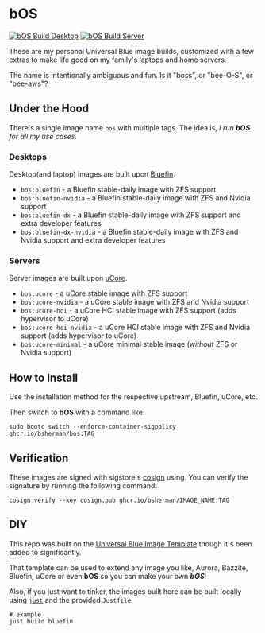 # bOS

[![bOS Build Desktop](https://github.com/bsherman/bos/actions/workflows/build-desktop.yml/badge.svg)](https://github.com/bsherman/bos/actions/workflows/build-desktop.yml)
[![bOS Build Server](https://github.com/bsherman/bos/actions/workflows/build-server.yml/badge.svg)](https://github.com/bsherman/bos/actions/workflows/build-server.yml)

These are my personal Universal Blue image builds, customized with a few extras to make life good on my family's laptops and home servers.

The name is intentionally ambiguous and fun.  Is it "boss", or "bee-O-S", or "bee-aws"?


## Under the Hood

There's a single image name `bos` with multiple tags. The idea is, *I run **bOS** for all my use cases.*


### Desktops

Desktop(and laptop) images are built upon [Bluefin](https://github.com/ublue-os/bluefin).

- `bos:bluefin` - a Bluefin stable-daily image with ZFS support
- `bos:bluefin-nvidia` - a Bluefin stable-daily image with ZFS and Nvidia support
- `bos:bluefin-dx` - a Bluefin stable-daily image with ZFS support and extra developer features
- `bos:bluefin-dx-nvidia` - a Bluefin stable-daily image with ZFS and Nvidia support and extra developer features

### Servers

Server images are built upon [uCore](https://github.com/ublue-os/ucore).

- `bos:ucore` - a uCore stable image with ZFS support
- `bos:ucore-nvidia` - a uCore stable image with ZFS and Nvidia support
- `bos:ucore-hci` - a uCore HCI stable image with ZFS support (adds hypervisor to uCore)
- `bos:ucore-hci-nvidia` - a uCore HCI stable image with ZFS and Nvidia support (adds hypervisor to uCore)
- `bos:ucore-minimal` - a uCore minimal stable image (*without* ZFS or Nvidia support)

## How to Install

Use the installation method for the respective upstream, Bluefin, uCore, etc.

Then switch to **bOS** with a command like:

```
sudo bootc switch --enforce-container-sigpolicy ghcr.io/bsherman/bos:TAG
```

## Verification

These images are signed with sigstore's [cosign](https://docs.sigstore.dev/cosign/overview/) using. You can verify the signature by running the following command:

```
cosign verify --key cosign.pub ghcr.io/bsherman/IMAGE_NAME:TAG
```

## DIY

This repo was built on the [Universal Blue Image Template](https://github.com/ublue-os/image-template) though it's been added to significantly.

That template can be used to extend any image you like, Aurora, Bazzite, Bluefin, uCore or even **bOS** so you can make your own ***bOS***!

Also, if you just want to tinker, the images built here can be built locally using [`just`](https://just.systems/) and the provided `Justfile`.

```
# example
just build bluefin
```
